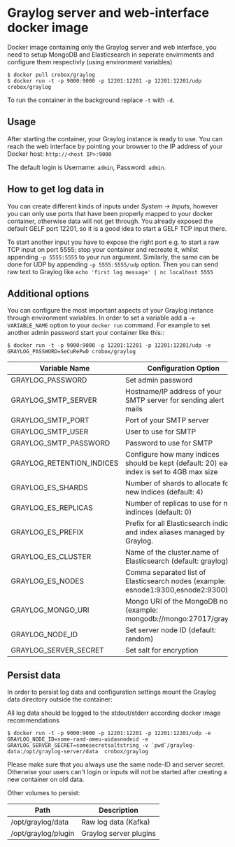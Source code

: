 # Graylog server and web-interface docker image

Docker image containing only the Graylog server and web interface, you need to setup MongoDB and Elasticsearch in seperate envirnments and configure them respectivly (using environment variables)
```
$ docker pull crobox/graylog
$ docker run -t -p 9000:9000 -p 12201:12201 -p 12201:12201/udp crobox/graylog
```

To run the container in the background replace `-t` with `-d`.

Usage
-----

After starting the container, your Graylog instance is ready to use.
You can reach the web interface by pointing your browser to the IP address of your Docker host: `http://<host IP>:9000`

The default login is Username: `admin`, Password: `admin`.

How to get log data in
----------------------

You can create different kinds of inputs under *System -> Inputs*, however you can only use ports that have been properly
mapped to your docker container, otherwise data will not get through. You already exposed the default GELF port 12201, so
it is a good idea to start a GELF TCP input there.

To start another input you have to expose the right port e.g. to start a raw TCP input on
port 5555; stop your container and recreate it, whilst appending `-p 5555:5555` to your run argument. Similarly, the
same can be done for UDP by appending `-p 5555:5555/udp` option. Then you can send raw text to Graylog like
`echo 'first log message' | nc localhost 5555`

Additional options
------------------

You can configure the most important aspects of your Graylog instance through environment variables. In order
to set a variable add a `-e VARIABLE_NAME` option to your `docker run` command. For example to set another admin password
start your container like this::
```
$ docker run -t -p 9000:9000 -p 12201:12201 -p 12201:12201/udp -e GRAYLOG_PASSWORD=SeCuRePwD crobox/graylog
```

Variable Name        | Configuration Option
---------------------|---------------------------
GRAYLOG_PASSWORD     | Set admin password
GRAYLOG_SMTP_SERVER  | Hostname/IP address of your SMTP server for sending alert mails
GRAYLOG_SMTP_PORT    | Port of your SMTP server
GRAYLOG_SMTP_USER    | User to use for SMTP
GRAYLOG_SMTP_PASSWORD|Password to use for SMTP
GRAYLOG_RETENTION_INDICES | Configure how many indices should be kept (default: 20) each index is set to 4GB max size
GRAYLOG_ES_SHARDS    | Number of shards to allocate for new indices (default: 4)
GRAYLOG_ES_REPLICAS  | Number of replicas to use for new indinces (default: 0)
GRAYLOG_ES_PREFIX    | Prefix for all Elasticsearch indices and index aliases managed by Graylog.
GRAYLOG_ES_CLUSTER   | Name of the cluster.name of Elasticsearch (default: graylog)
GRAYLOG_ES_NODES     | Comma separated list of Elasticsearch nodes (example: esnode1:9300,esnode2:9300)
GRAYLOG_MONGO_URI    | Mongo URI of the MongoDB node (example: mongodb://mongo:27017/graylog)
GRAYLOG_NODE_ID      | Set server node ID (default: random)
GRAYLOG_SERVER_SECRET| Set salt for encryption

Persist data
------------
In order to persist log data and configuration settings mount the Graylog data directory outside the container:

All log data should be logged to the stdout/stderr according docker image recommendations
```
$ docker run -t -p 9000:9000 -p 12201:12201 -p 12201:12201/udp -e GRAYLOG_NODE_ID=some-rand-omeu-uidasnodeid -e GRAYLOG_SERVER_SECRET=somesecretsaltstring -v `pwd`/graylog-data:/opt/graylog-server/data  crobox/graylog
```

Please make sure that you always use the same node-ID and server secret. Otherwise your users can't login or inputs will not be started after creating a new container on old data.

Other volumes to persist:

Path                 | Description
---------------------|-----------------------------------------------------------------
/opt/graylog/data    | Raw log data (Kafka)
/opt/graylog/plugin  | Graylog server plugins

